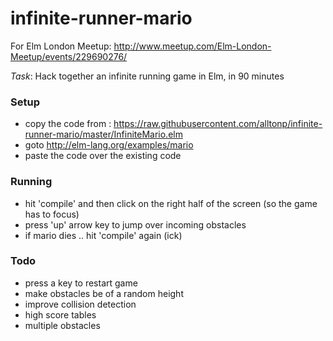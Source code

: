 # infinite-runner-mario

For Elm London Meetup: http://www.meetup.com/Elm-London-Meetup/events/229690276/

*Task*: Hack together an infinite running game in Elm, in 90 minutes

### Setup 
* copy the code from : https://raw.githubusercontent.com/alltonp/infinite-runner-mario/master/InfiniteMario.elm
* goto http://elm-lang.org/examples/mario
* paste the code over the existing code

### Running
* hit 'compile' and then click on the right half of the screen (so the game has to focus) 
* press 'up' arrow key to jump over incoming obstacles
* if mario dies .. hit 'compile' again (ick)

### Todo
* press a key to restart game
* make obstacles be of a random height
* improve collision detection
* high score tables
* multiple obstacles
